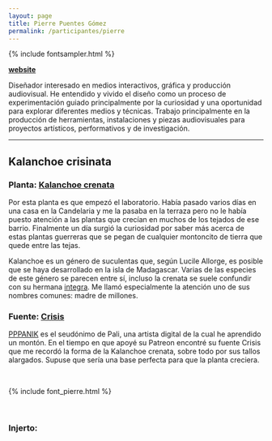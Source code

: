 ```yaml
---
layout: page
title: Pierre Puentes Gómez
permalink: /participantes/pierre
---
```

{% include fontsampler.html %}

**[website](https://bejuco.co/)**

Diseñador interesado en medios interactivos, gráfica y producción audiovisual. He entendido y vivido el diseño como un proceso de experimentación guiado principalmente por la curiosidad y una oportunidad para explorar diferentes medios y técnicas. Trabajo principalmente en la producción de herramientas, instalaciones y piezas audiovisuales para proyectos artísticos, performativos y de investigación.

---

## Kalanchoe crisinata

### Planta: [Kalanchoe crenata](https://colombia.inaturalist.org/taxa/519852-Kalanchoe-crenata)
Por esta planta es que empezó el laboratorio. Había pasado varios días en una casa en la Candelaria y me la pasaba en la terraza pero no le había puesto atención a las plantas que crecían en muchos de los tejados de ese barrio. Finalmente un día surgió la curiosidad por saber más acerca de estas plantas guerreras que se pegan de cualquier montoncito de tierra que quede entre las tejas.

Kalanchoe es un género de suculentas que, según Lucile Allorge, es posible que se haya desarrollado en la isla de Madagascar. Varias de las especies de este género se parecen entre sí, incluso la crenata se suele confundir con su hermana [integra](https://colombia.inaturalist.org/taxa/164330-Kalanchoe-integra). Me llamó especialmente la atención uno de sus nombres comunes: madre de millones.

### Fuente: [Crisis](https://www.patreon.com/pppanik/posts?filters[tag]=font)
[PPPANIK](https://www.youtube.com/channel/UCWBbakpo_cATqJy9Dzf9x4w) es el seudónimo de Pali, una artista digital de la cual he aprendido un montón. En el tiempo en que apoyé su Patreon encontré su fuente Crisis que me recordó la forma de la Kalanchoe crenata, sobre todo por sus tallos alargados. Supuse que sería una base perfecta para que la planta creciera.

&nbsp;

<div id="font_sampler"></div>

{% include font_pierre.html %}

&nbsp;

### Injerto:
